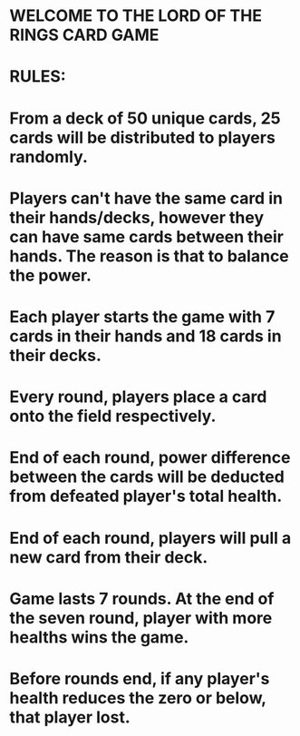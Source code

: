 # WELCOME TO THE LORD OF THE RINGS CARD GAME

# RULES:

# From a deck of 50 unique cards, 25 cards will be distributed to players randomly.
# Players can't have the same card in their hands/decks, however they can have same cards between their hands. The reason is that to balance the power.
# Each player starts the game with 7 cards in their hands and 18 cards in their decks.
# Every round, players place a card onto the field respectively.
# End of each round, power difference between the cards will be deducted from defeated player's total health.
# End of each round, players will pull a new card from their deck.
# Game lasts 7 rounds. At the end of the seven round, player with more healths wins the game.
# Before rounds end, if any player's health reduces the zero or below, that player lost.

